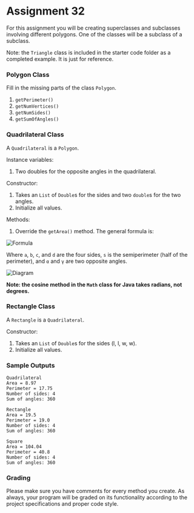 # Assignment 32

For this assignment you will be creating superclasses and subclasses involving different polygons. One of the classes will be a subclass of a subclass.

Note: the `Triangle` class is included in the starter code folder as a completed example. It is just for reference.

### Polygon Class

Fill in the missing parts of the class `Polygon`.

1. `getPerimeter()`
1. `getNumVertices()`
1. `getNumSides()`
1. `getSumOfAngles()`

### Quadrilateral Class

A `Quadrilateral` is a `Polygon`. 

Instance variables:
1. Two doubles for the opposite angles in the quadrilateral.

Constructor:
1. Takes an `List` of `Double`s for the sides and two `double`s for the two angles.
1. Initialize all values.

Methods:
1. Override the `getArea()` method. The general formula is:

![Formula](https://i.imgur.com/qWjAIxa.png)

Where `a`, `b`, `c`, and `d` are the four sides, `s` is the semiperimeter (half of the perimeter), and `α` and `γ` are two opposite angles.

![Diagram](https://i.imgur.com/sWmZpbM.png)

**Note: the cosine method in the `Math` class for Java takes radians, not degrees.**

### Rectangle Class

A `Rectangle` is a `Quadrilateral`.

Constructor:
1. Takes an `List` of `Double`s for the sides (l, l, w, w).
1. Initialize all values.

### Sample Outputs

```
Quadrilateral
Area = 8.97
Perimeter = 17.75
Number of sides: 4
Sum of angles: 360

Rectangle
Area = 19.5
Perimeter = 19.0
Number of sides: 4
Sum of angles: 360

Square
Area = 104.04
Perimeter = 40.8
Number of sides: 4
Sum of angles: 360
```

### Grading

Please make sure you have comments for every method you create. As always, your program will be graded on its functionality according to the project specifications and proper code style.
